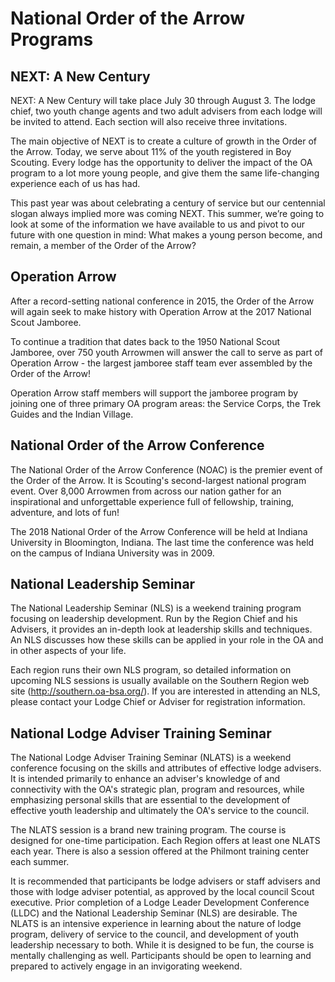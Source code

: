 # National Order of the Arrow Programs

## NEXT: A New Century

NEXT: A New Century will take place July 30 through August 3. The lodge chief, two youth change agents and two adult advisers from each lodge will be invited to attend. Each section will also receive three invitations.

The main objective of NEXT is to create a culture of growth in the Order of the Arrow. Today, we serve about 11% of the youth registered in Boy Scouting. Every lodge has the opportunity to deliver the impact of the OA program to a lot more young people, and give them the same life-changing experience each of us has had.

This past year was about celebrating a century of service but our centennial slogan always implied more was coming NEXT. This summer, we’re going to look at some of the information we have available to us and pivot to our future with one question in mind: What makes a young person become, and remain, a member of the Order of the Arrow?

## Operation Arrow

After a record-setting national conference in 2015, the Order of the Arrow will again seek to make history with Operation Arrow at the 2017 National Scout Jamboree.

To continue a tradition that dates back to the 1950 National Scout Jamboree, over 750 youth Arrowmen will answer the call to serve as part of Operation Arrow - the largest jamboree staff team ever assembled by the Order of the Arrow!

Operation Arrow staff members will support the jamboree program by joining one of three primary OA program areas: the Service Corps, the Trek Guides and the Indian Village.

## National Order of the Arrow Conference

The National Order of the Arrow Conference (NOAC) is the premier event of the Order of the Arrow. It is Scouting's second-largest national program event. Over 8,000 Arrowmen from across our nation gather for an inspirational and unforgettable experience full of fellowship, training, adventure, and lots of fun! 

The 2018 National Order of the Arrow Conference will be held at Indiana University in Bloomington, Indiana. The last time the conference was held on the campus of Indiana University was in 2009.

## National Leadership Seminar

The National Leadership Seminar (NLS) is a weekend training program focusing on leadership development. Run by the Region Chief and his Advisers, it provides an in-depth look at leadership skills and techniques. An NLS discusses how these skills can be applied in your role in the OA and in other aspects of your life.

Each region runs their own NLS program, so detailed information on upcoming NLS sessions is usually available on the Southern Region web site (http://southern.oa-bsa.org/). If you are interested in attending an NLS, please contact your Lodge Chief or Adviser for registration information.

## National Lodge Adviser Training Seminar

The National Lodge Adviser Training Seminar (NLATS) is a weekend conference focusing on the skills and attributes of effective lodge advisers. It is intended primarily to enhance an adviser's knowledge of and connectivity with the OA's strategic plan, program and resources, while emphasizing personal skills that are essential to the development of effective youth leadership and ultimately the OA's service to the council.

The NLATS session is a brand new training program. The course is designed for one-time participation. Each Region offers at least one NLATS each year. There is also a session offered at the Philmont training center each summer.

It is recommended that participants be lodge advisers or staff advisers and those with lodge adviser potential, as approved by the local council Scout executive. Prior completion of a Lodge Leader Development Conference (LLDC) and the National Leadership Seminar (NLS) are desirable. The NLATS is an intensive experience in learning about the nature of lodge program, delivery of service to the council, and development of youth leadership necessary to both. While it is designed to be fun, the course is mentally challenging as well. Participants should be open to learning and prepared to actively engage in an invigorating weekend.


